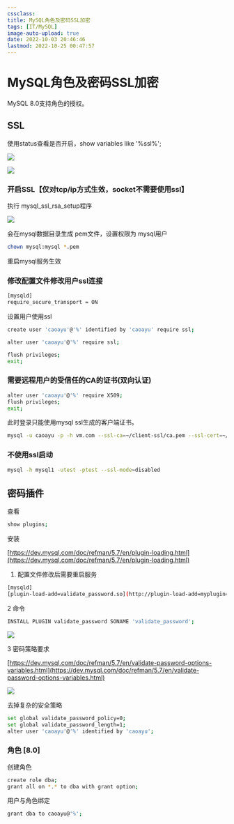 ```yaml
---
cssclass:
title: MySQL角色及密码SSL加密
tags: [IT/MySQL]
image-auto-upload: true
date: 2022-10-03 20:46:46
lastmod: 2022-10-25 00:47:57
---
```

# MySQL角色及密码SSL加密
MySQL 8.0支持角色的授权。

## SSL

使用status查看是否开启，show variables like '%ssl%';

![](https://secure2.wostatic.cn/static/6H7jBJULj52LA2RUhz4hRT/image.png)

![](https://secure2.wostatic.cn/static/fsGMGfqw15fQZMysZQyt5A/image.png)

### 开启SSL【仅对tcp/ip方式生效，socket不需要使用ssl】

执行 mysql_ssl_rsa_setup程序

![](https://secure2.wostatic.cn/static/a18mGT8zMxFoGhe7c2yi78/image.png)

会在mysql数据目录生成 pem文件，设置权限为 mysql用户

```Bash
chown mysql:mysql *.pem
```

重启mysql服务生效

### 修改配置文件修改用户ssl连接

```Bash
[mysqld]
require_secure_transport = ON

```

设置用户使用ssl

```Bash
create user 'caoayu'@'%' identified by 'caoayu' require ssl;

alter user 'caoayu'@'%' require ssl;

flush privileges;
exit;
```

### 需要远程用户的受信任的CA的证书(双向认证)

```Bash
alter user 'caoayu'@'%' require X509;
flush privileges;
exit;
```

此时登录只能使用mysql ssl生成的客户端证书。

```Bash
mysql -u caoayu -p -h vm.com --ssl-ca=~/client-ssl/ca.pem --ssl-cert=~/client-ssl/client-cert.pem --ssl-key=~
```

### 不使用ssl启动

```Bash
mysql -h mysql1 -utest -ptest --ssl-mode=disabled
```

## 密码插件

查看

```Bash
show plugins;
```

安装

[https://dev.mysql.com/doc/refman/5.7/en/plugin-loading.html](https://dev.mysql.com/doc/refman/5.7/en/plugin-loading.html)

1.  配置文件修改后需要重启服务

```Bash
[mysqld] 
[plugin-load-add=validate_password.so](http://plugin-load-add=myplugin=somepluglib.so)
```

2 命令

```Bash
INSTALL PLUGIN validate_password SONAME 'validate_password';
```

![](https://secure2.wostatic.cn/static/4kAtktJGFD9NmvN7g83fRM/image.png)

3 密码策略要求

[https://dev.mysql.com/doc/refman/5.7/en/validate-password-options-variables.html](https://dev.mysql.com/doc/refman/5.7/en/validate-password-options-variables.html)

![](https://secure2.wostatic.cn/static/hrsDh1EREXVumdxRcqb5Xp/image.png)

去掉复杂的安全策略

```Bash
set global validate_password_policy=0;
set global validate_password_length=1;
alter user 'caoayu'@'%' identified by 'caoayu';
```

### 角色 [8.0]

创建角色

```Bash
create role dba;
grant all on *.* to dba with grant option;

```

用户与角色绑定

```Bash
grant dba to caoayu@'%';
```